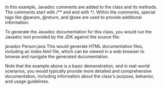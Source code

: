 In this example, Javadoc comments are added to the class and its methods.
The comments start with /** and end with */. Within the comments, special tags like @param, @return, and @see are used to provide additional information.

To generate the Javadoc documentation for this class, you would run the Javadoc tool provided by the JDK against the source file:

javadoc Person.java
This would generate HTML documentation files, including an index.html file, which can be viewed in a web browser to browse and navigate the generated documentation.

Note that the example above is a basic demonstration, and in real-world scenarios, you would typically provide more detailed and comprehensive documentation, including information about the class's purpose, behavior, and usage guidelines.

